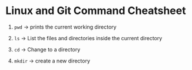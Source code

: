 # Linux and Git Command Cheatsheet

1. `pwd` -> prints the current working directory

2. `ls` -> List the files and directories inside the current directory

3. `cd` -> Change to a directory

4. `mkdir` -> create a new directory
